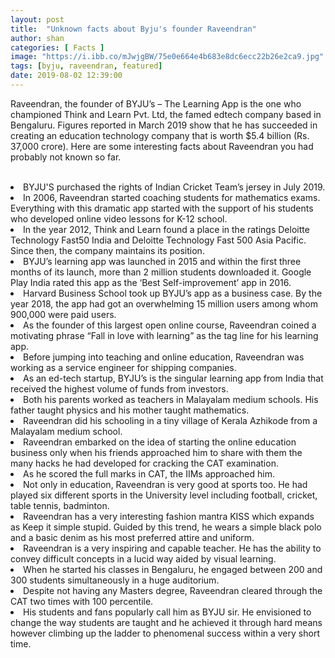```yaml
---
layout: post
title:  "Unknown facts about Byju's founder Raveendran"
author: shan
categories: [ Facts ]
image: "https://i.ibb.co/mJwjgBW/75e0e664e4b683e8dc6ecc22b26e2ca9.jpg"
tags: [byju, raveendran, featured]
date: 2019-08-02 12:39:00
---
```


Raveendran, the founder of BYJU&rsquo;s &ndash; The Learning App is the one who championed Think and Learn Pvt. Ltd, the famed edtech company based in Bengaluru. Figures reported in March 2019 show that he has succeeded in creating an education technology company that is worth $5.4 billion (Rs. 37,000 crore). Here are some interesting facts about <keyword keytype="person" smid="0" usetype="2" keywordseo="Raveendran" actualkeyword="Raveendran">Raveendran</keyword> you had probably not known so far.
<br /><br />
<li>BYJU'S purchased the rights of Indian Cricket Team&rsquo;s jersey in July 2019.</li>
 <li>In 2006, Raveendran started coaching students for mathematics exams. Everything with this dramatic app started with the support of his students who developed online video lessons for K-12 school. </li>
 <li>In the year 2012, Think and Learn found a place in the ratings Deloitte Technology Fast50 India and Deloitte Technology Fast 500 Asia Pacific. Since then, the company maintains its position. </li>
 <li>BYJU&rsquo;s learning app was launched in 2015 and within the first three months of its launch, more than 2 million students downloaded it. <keyword keytype="person" smid="0" usetype="2" keywordseo="Google-Play" actualkeyword="Google Play">Google Play</keyword> India rated this app as the &lsquo;Best Self-improvement&rsquo; app in 2016.</li>
 <li>Harvard Business School took up BYJU&rsquo;s app as a business case. By the year 2018, the app had got an overwhelming 15 million users among whom 900,000 were paid users. </li>
 <li>As the founder of this largest open online course, Raveendran coined a motivating phrase &ldquo;Fall in love with learning&rdquo; as the tag line for his learning app.</li>
 <li>Before jumping into teaching and online education, Raveendran was working as a service engineer for shipping companies.</li>
 <li>As an ed-tech startup, BYJU&rsquo;s is the singular learning app from India that received the highest volume of funds from investors. </li>
 <li>Both his parents worked as teachers in Malayalam medium schools. His father taught physics and his mother taught mathematics. </li>
 <li>Raveendran did his schooling in a tiny village of Kerala Azhikode from a Malayalam medium school.</li>
 <li>Raveendran embarked on the idea of starting the online education business only when his friends approached him to share with them the many hacks he had developed for cracking the CAT examination. </li>
 <li>As he scored the full marks in CAT, the IIMs approached him. </li>
 <li>Not only in education, Raveendran is very good at sports too. He had played six different sports in the University level including football, cricket, table tennis, badminton.</li>
 <li>Raveendran has a very interesting fashion mantra KISS which expands as Keep it simple stupid. Guided by this trend, he wears a simple black polo and a basic denim as his most preferred attire and uniform. </li>
 <li>Raveendran is a very inspiring and capable teacher. He has the ability to convey difficult concepts in a lucid way aided by visual learning. </li>
 <li>When he started his classes in Bengaluru, he engaged between 200 and 300 students simultaneously in a huge auditorium. </li>
 <li>Despite not having any Masters degree, Raveendran cleared through the CAT two times with 100 percentile. </li>
 <li>His students and fans popularly call him as BYJU sir. He envisioned to change the way students are taught and he achieved it through hard means however climbing up the ladder to phenomenal success within a very short time. </li>